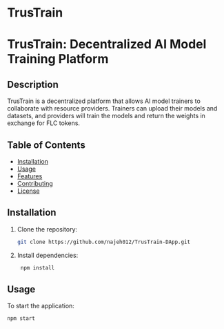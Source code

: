 # TrusTrain
# TrusTrain: Decentralized AI Model Training Platform
## Description
TrusTrain is a decentralized platform that allows AI model trainers to collaborate with resource providers. Trainers can upload their models and datasets, and providers will train the models and return the weights in exchange for FLC tokens.
## Table of Contents
- [Installation](#installation)
- [Usage](#usage)
- [Features](#features)
- [Contributing](#contributing)
- [License](#license)

## Installation
1. Clone the repository:
   ```bash
   git clone https://github.com/najeh012/TrusTrain-DApp.git

2. Install dependencies:
   ```bash
    npm install
## Usage
To start the application:
```bash
npm start
